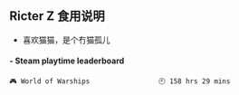 ## Ricter Z 食用说明
- 喜欢猫猫，是个冇猫孤儿

<!-- steam-box start -->
#### - Steam playtime leaderboard
```text
🎮 World of Warships                 🕘 158 hrs 29 mins
```
<!-- Powered by https://github.com/YouEclipse/steam-box . -->
<!-- steam-box end -->

